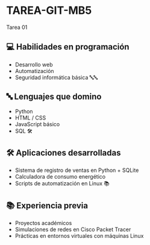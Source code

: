 # TAREA-GIT-MB5
Tarea 01 
## 💻 Habilidades en programación
- Desarrollo web
- Automatización
- Seguridad informática básica
🔤🔤
## 🔤 Lenguajes que domino
- Python
- HTML / CSS
- JavaScript básico
- SQL
🛠️
## 🛠 Aplicaciones desarrolladas
- Sistema de registro de ventas en Python + SQLite
- Calculadora de consumo energético
- Scripts de automatización en Linux
📚
## 📚 Experiencia previa
- Proyectos académicos
- Simulaciones de redes en Cisco Packet Tracer
- Prácticas en entornos virtuales con máquinas Linux
